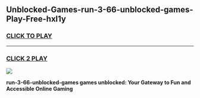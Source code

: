 
## Unblocked-Games-run-3-66-unblocked-games-Play-Free-hxl1y
<h3>
<a href="https://premium76.site?title=run-3-66-unblocked-games&ref=09A">CLICK TO PLAY</a></h3>
<hr>

<h3>
<a href="https://premium76.site?title=run-3-66-unblocked-games&ref=09A">CLICK 2 PLAY</a>
  
</h3>

<a href="https://premium76.site?title=run-3-66-unblocked-games&ref=09A"><img src="https://clearcache.store/games.png"></a>


**run-3-66-unblocked-games games unblocked: Your Gateway to Fun and Accessible Online Gaming**
